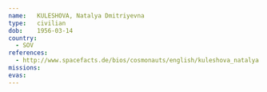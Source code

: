```yaml
---
name:	KULESHOVA, Natalya Dmitriyevna 
type:	civilian
dob:	1956-03-14
country:
  - SOV
references:
  - http://www.spacefacts.de/bios/cosmonauts/english/kuleshova_natalya.htm
missions:
evas:
---
```

